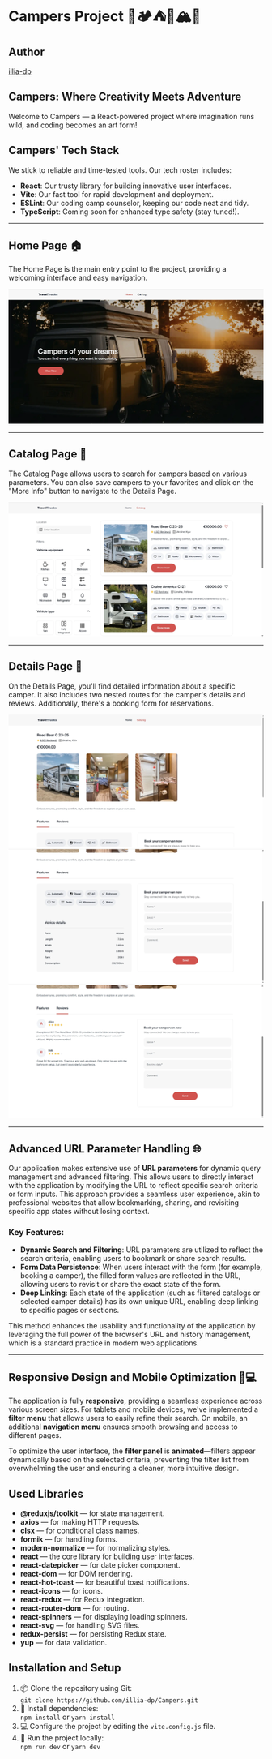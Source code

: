 # Campers Project 🌄🏕️⛺🚙🏔️🌊

## **Author**

[illia-dp](https://github.com/illia-dp)

## **Campers: Where Creativity Meets Adventure**

Welcome to Campers — a React-powered project where imagination runs wild, and coding becomes an art form!

## **Campers' Tech Stack**

We stick to reliable and time-tested tools. Our tech roster includes:

- **React**: Our trusty library for building innovative user interfaces.
- **Vite**: Our fast tool for rapid development and deployment.
- **ESLint**: Our coding camp counselor, keeping our code neat and tidy.
- **TypeScript**: Coming soon for enhanced type safety (stay tuned!).

---

## Home Page 🏠

The Home Page is the main entry point to the project, providing a welcoming interface and easy navigation.

![Home Page Screenshot](./src/assets/screenshots/home-page.webp)

---

## Catalog Page 📑

The Catalog Page allows users to search for campers based on various parameters. You can also save campers to your favorites and click on the "More Info" button to navigate to the Details Page.

![Catalog Page Screenshot](./src/assets/screenshots/catalog-page.webp)

---

## Details Page 📄

On the Details Page, you'll find detailed information about a specific camper. It also includes two nested routes for the camper's details and reviews. Additionally, there's a booking form for reservations.

![Details Page Screenshot](./src/assets/screenshots/details-page.webp)
![Features Screenshot](./src/assets/screenshots/features-page.webp)
![Reviews Screenshot](./src/assets/screenshots/reviews-page.webp)

---

## **Advanced URL Parameter Handling** 🌐

Our application makes extensive use of **URL parameters** for dynamic query management and advanced filtering. This allows users to directly interact with the application by modifying the URL to reflect specific search criteria or form inputs. This approach provides a seamless user experience, akin to professional websites that allow bookmarking, sharing, and revisiting specific app states without losing context.

### Key Features:

- **Dynamic Search and Filtering**: URL parameters are utilized to reflect the search criteria, enabling users to bookmark or share search results.
- **Form Data Persistence**: When users interact with the form (for example, booking a camper), the filled form values are reflected in the URL, allowing users to revisit or share the exact state of the form.
- **Deep Linking**: Each state of the application (such as filtered catalogs or selected camper details) has its own unique URL, enabling deep linking to specific pages or sections.

This method enhances the usability and functionality of the application by leveraging the full power of the browser's URL and history management, which is a standard practice in modern web applications.

---

## **Responsive Design and Mobile Optimization** 📱💻

The application is fully **responsive**, providing a seamless experience across various screen sizes. For tablets and mobile devices, we've implemented a **filter menu** that allows users to easily refine their search. On mobile, an additional **navigation menu** ensures smooth browsing and access to different pages.

To optimize the user interface, the **filter panel** is **animated**—filters appear dynamically based on the selected criteria, preventing the filter list from overwhelming the user and ensuring a cleaner, more intuitive design.

## **Used Libraries**

- **@reduxjs/toolkit** — for state management.
- **axios** — for making HTTP requests.
- **clsx** — for conditional class names.
- **formik** — for handling forms.
- **modern-normalize** — for normalizing styles.
- **react** — the core library for building user interfaces.
- **react-datepicker** — for date picker component.
- **react-dom** — for DOM rendering.
- **react-hot-toast** — for beautiful toast notifications.
- **react-icons** — for icons.
- **react-redux** — for Redux integration.
- **react-router-dom** — for routing.
- **react-spinners** — for displaying loading spinners.
- **react-svg** — for handling SVG files.
- **redux-persist** — for persisting Redux state.
- **yup** — for data validation.

## **Installation and Setup**

1. 📦 Clone the repository using Git:  
   `git clone https://github.com/illia-dp/Campers.git`
2. 🔧 Install dependencies:  
   `npm install` or `yarn install`
3. 💻 Configure the project by editing the `vite.config.js` file.
4. 🚀 Run the project locally:  
   `npm run dev` or `yarn dev`

